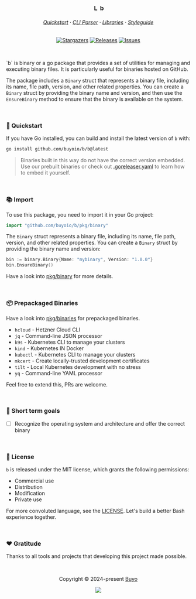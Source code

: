 <h3 align="center">
	<img src="https://bashlogo.com/img/symbol/svg/full_colored_light.svg" width="16" alt="Logo"/>
	b
</h3>

<h6 align="center">
  <a href="https://arg.sh/getting-started">Quickstart</a>
  ·
  <a href="https://arg.sh/command-line-parser">CLI Parser</a>
  ·
  <a href="https://arg.sh/libraries/overview">Libraries</a>
  ·
  <a href="https://arg.sh/styleguide">Styleguide</a>
</h6>

<p align="center">
	<a href="https://github.com/buyoio/b/stargazers">
		<img alt="Stargazers" src="https://img.shields.io/github/stars/buyoio/b?style=for-the-badge&logo=starship&color=C9CBFF&logoColor=D9E0EE&labelColor=302D41"></a>
	<a href="https://github.com/buyoio/b/releases/latest">
		<img alt="Releases" src="https://img.shields.io/github/release/buyoio/b.svg?style=for-the-badge&logo=github&color=F2CDCD&logoColor=D9E0EE&labelColor=302D41"/></a>
	<a href="https://github.com/buyoio/b/issues">
		<img alt="Issues" src="https://img.shields.io/github/issues/buyoio/b?style=for-the-badge&logo=gitbook&color=B5E8E0&logoColor=D9E0EE&labelColor=302D41"></a>
</p>

&nbsp;

<p align="left">
`b` is binary or a go package that provides a set of utilities for managing and executing binary files. It is particularly useful for binaries hosted on GitHub.

The package includes a `Binary` struct that represents a binary file, including its name, file path, version, and other related properties. You can create a `Binary` struct by providing the binary name and version, and then use the `EnsureBinary` method to ensure that the binary is available on the system.
</p>

&nbsp;

### 🚀 Quickstart

If you have Go installed, you can build and install the latest version of `b` with:

```bash
go install github.com/buyoio/b/b@latest
```

> Binaries built in this way do not have the correct version embedded. Use our prebuilt binaries or check out [.goreleaser.yaml](./.goreleaser.yaml) to learn how to embed it yourself.

&nbsp;

### 📚 Import 

To use this package, you need to import it in your Go project:

```go
import "github.com/buyoio/b/pkg/binary"
```

The `Binary` struct represents a binary file, including its name, file path, version, and other related properties. You can create a `Binary` struct by providing the binary name and version:

```go
bin := binary.Binary{Name: "mybinary", Version: "1.0.0"}
bin.EnsureBinary()
```

Have a look into [pkg/binary](./pkg/binary/) for more details.

&nbsp;

### 📦 Prepackaged Binaries

Have a look into [pkg/binaries](./pkg/binaries/) for prepackaged binaries.

- `hcloud` - Hetzner Cloud CLI
- `jq` - Command-line JSON processor
- `k9s` - Kubernetes CLI to manage your clusters
- `kind` - Kubernetes IN Docker
- `kubectl` - Kubernetes CLI to manage your clusters
- `mkcert` - Create locally-trusted development certificates
- `tilt` - Local Kubernetes development with no stress
- `yq` - Command-line YAML processor

Feel free to extend this, PRs are welcome.

&nbsp;

### 🎯 Short term goals

- [ ] Recognize the operating system and architecture and offer the correct binary

&nbsp;

### 📜 License

`b` is released under the MIT license, which grants the following permissions:

- Commercial use
- Distribution
- Modification
- Private use

For more convoluted language, see the [LICENSE](https://github.com/buyoio/b/blob/main/LICENSE). Let's build a better Bash experience together.

&nbsp;

### ❤️ Gratitude

Thanks to all tools and projects that developing this project made possible.

&nbsp;

<p align="center">Copyright &copy; 2024-present <a href="https://github.com/buyoio" target="_blank">Buyo</a>
<p align="center"><a href="https://github.com/buyio/b/blob/main/LICENSE"><img src="https://img.shields.io/static/v1.svg?style=for-the-badge&label=License&message=MIT&logoColor=d9e0ee&colorA=302d41&colorB=b7bdf8"/></a></p>